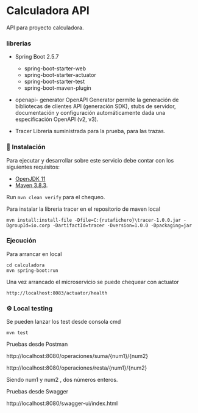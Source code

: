 # Calculadora API

API para proyecto calculadora.

### librerias
- Spring Boot 2.5.7
    - spring-boot-starter-web
    - spring-boot-starter-actuator
    - spring-boot-starter-test
    - spring-boot-maven-plugin

- openapi- generator
  OpenAPI Generator permite la generación de bibliotecas de clientes API (generación SDK), stubs de servidor, documentación y configuración automáticamente dada una especificación OpenAPI (v2, v3).
- Tracer
  Libreria suministrada para la prueba, para las trazas.
### 🔧 Instalación

Para ejecutar y desarrollar sobre este servicio debe contar con los siguientes requisitos:
- [OpenJDK 11](https://adoptopenjdk.net/installation.html#installers)
- [Maven 3.8.3](https://archive.apache.org/dist/maven/maven-3/3.8.3/binaries/).

Run `mvn clean verify` para el chequeo.

Para instalar la libreria tracer en el repositorio de maven local

```
mvn install:install-file -Dfile=C:{rutafichero}\tracer-1.0.0.jar -DgroupId=io.corp -DartifactId=tracer -Dversion=1.0.0 -Dpackaging=jar
````

### Ejecución

Para arrancar en local
```
cd calculadora
mvn spring-boot:run
```
Una vez arrancado el microservicio se puede chequear con actuator
```
http://localhost:8083/actuator/health
```

### ⚙️ Local testing
Se pueden lanzar los test desde consola cmd
```
mvn test
```
Pruebas desde Postman

http://localhost:8080/operaciones/suma/{num1}/{num2}

http://localhost:8080/operaciones/resta/{num1}/{num2}

Siendo num1 y num2 , dos números enteros.

Pruebas desde Swagger

http://localhost:8080/swagger-ui/index.html

 

